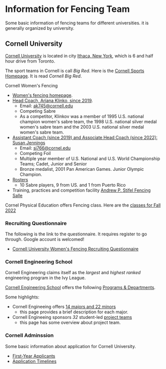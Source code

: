 # Information for Fencing Team

Some basic information of fencing teams for different universities.
it is generally organized by university.

## Cornell University

[Cornell University](https://en.wikipedia.org/wiki/Cornell_University) is located in city
[Ithaca, New York](https://en.wikipedia.org/wiki/Ithaca,_New_York),
which is 6 and half hour drive from Toronto.

The sport teams in Cornell is call *Big Red*.
Here is the [Cornell Sports Homepage](https://cornellbigred.com/).
It is read *Cornell Big Red*.

Cornell Women's Fencing
- [Women's fencing homepage](https://cornellbigred.com/sports/fencing?path=fencing).
- [Head Coach, Ariana Klinko, since 2019](https://cornellbigred.com/staff-directory/ariana-klinkov/1965).
  - Email: ak745@cornell.edu
  - Competing Sabre
  - As a competitor, Klinkov was a member of 1995 U.S. national champion women's sabre team,
    the 1998 U.S. national silver medal women's sabre team
    and the 2003 U.S. national silver medal women's sabre team.
- [Assistant Coach (since 2019) and Associate Head Coach (since 2022): Susan Jennings](https://cornellbigred.com/sports/fencing/roster/coaches/susan-jennings/8008)
  - Email: sj766@cornel.edu
  - Competing Foil
  - Multiple year member of U.S. National and U.S. World Championship Teams; Cadet, Junior and Senior
  - Bronze medalist, 2001 Pan American Games. Junior Olympic Champion.
- [Rosters](https://cornellbigred.com/sports/fencing/roster)
  - 10 Sabre players, 9 from US. and 1 from Puerto Rico
- Training, practices and competition facility
  [Andrew P. Stifel Fencing Salle](https://cornellbigred.com/sports/2007/7/30/StifelFencingSalle?id=25)

Cornel Physical Education offers Fencing class.
Here are the [classes for Fall 2022](https://pe.cornell.edu/classes/fall-2020-classes/fencing-fall-2020)

### Recruiting Questionnaire

The following is the link to the questionnaire. It requires register to go through.
Google account is welcomed!
- [Cornell University Women's Fencing Recruiting Questionnaire](https://questionnaires.armssoftware.com/1ed7d0bc8873)

### Cornell Engineering School

Cornell Engineering claims itself as the *largest* and *highest ranked*
engineering program in the Ivy League.

[Cornell Engineering School](https://www.engineering.cornell.edu) offers the following
[Programs & Departments](https://www.engineering.cornell.edu/programs-departments).

Some highlights:
- Cornell Engineeing offers [14 majors and 22 minors](https://www.engineering.cornell.edu/students/undergraduate-students/curriculum/majors-and-minors)
  - this page provides a brief description for each major.
- Cornell Engineeing sponsors *32* student-led [project teams](https://www.engineering.cornell.edu/students/undergraduate-students/special-programs/project-teams)
  - this page has some overview about project team.

### Cornell Adminssion

Some basic information about application for Cornell University.
- [First-Year Applicants](https://admissions.cornell.edu/apply/first-year-applicants)
- [Application Timelines](https://admissions.cornell.edu/apply/application-timelines)
